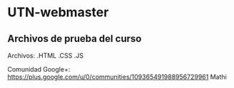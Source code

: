 # UTN-webmaster

Archivos de prueba del curso
---------------

Archivos:
.HTML
.CSS
.JS

Comunidad Google+: https://plus.google.com/u/0/communities/109365491988956729961
Mathi
